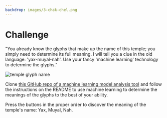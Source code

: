 ```yaml
---
backdrop: images/3-chak-chel.png
---
```


# Challenge

"You already know the glyphs that make up the name of this temple; you simply need to determine its full meaning. I will tell you a clue in the old language: 'yax-muyal-nah'. Use your fancy 'machine learning' technology to determine the glyphs."

![temple glyph name](/AzureMayaMystery/images/title.png)

Clone [this GitHub repo of a machine learning model analysis tool](https://github.com/MicrosoftDocs/Azure-Maya-Mystery-Challenge-3) and follow the instructions on the README to use machine learning to determine the meanings of the glyphs to the best of your ability.

Press the buttons in the proper order to discover the meaning of the temple's name: Yax, Muyal, Nah.

<Challenge3/>
